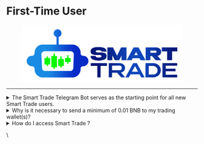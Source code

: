 # First-Time User

<figure><img src="../.gitbook/assets/smartlogo (2).png" alt=""><figcaption></figcaption></figure>

***



<details>

<summary>The Smart Trade Telegram Bot serves as the starting point for all new Smart Trade users.</summary>

\->Access the Smart Trade Telegram Bot by following this link.

\->Click the Start button or type /start within the bot's chat window if it's already open.

\->Transfer a minimum of 0.01 BNB to the newly generated wallet(s) to initiate trading activities.

\->Congratulations! 🎉 You can now proceed to utilize the functionalities of the Smart Trade Telegram Bot, or you can switch to Smart Trade  for advanced trading features.

\->Detailed tutorials can be found in the Product Guides. For instance, you can try purchasing a token through Smart Trade using one of these guides

</details>

<details>

<summary>Why is it necessary to send a minimum of 0.01 BNB to my trading wallet(s)?</summary>

Wallets holding less than 0.01 BNB are considered inactive for trading purposes, and our system will not process them. Such balances are insufficient to cover Binance Smart Chain gas costs.

</details>

<details>

<summary>How do I access Smart Trade ?</summary>

\-> Locate the Smart Trade button situated in the lower-left corner of the Smart Trade Telegram Bot's menu.

\-> Upon clicking the "Open Smart Trade X" button, an authentication link will be generated specifically for you, granting access to Smart Trade . Exercise caution and refrain from sharing these links, as they provide entry to your trading wallets.

\-> Your web browser will launch the Smart Trade X web application, authenticate your identity, and store your session information locally. Subsequently, you'll be able to directly access Smart Trade X without needing to go through the Smart Trade Telegram Bot.

</details>

\
